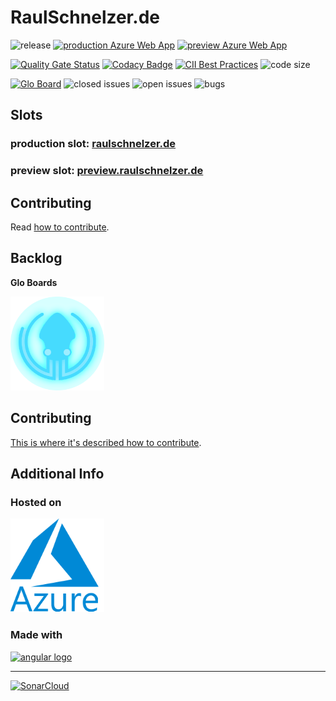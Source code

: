 # RaulSchnelzer.de

![release](https://img.shields.io/github/v/tag/raulsebastian/RaulSchnelzer-Website?label=release&sort=semver&color=blueviolet)
[![production Azure Web App](https://github.com/RaulSebastian/RaulSchnelzer-Website/workflows/production%20Azure%20Web%20App/badge.svg?branch=master)](https://github.com/RaulSebastian/RaulSchnelzer-Website/actions?query=workflow%3A%22production+Azure+Web+App%22)
[![preview Azure Web App](https://github.com/RaulSebastian/RaulSchnelzer-Website/workflows/preview%20Azure%20Web%20App/badge.svg)](https://github.com/RaulSebastian/RaulSchnelzer-Website/actions?query=workflow%3A%22preview+Azure+Web+App%22)

[![Quality Gate Status](https://sonarcloud.io/api/project_badges/measure?project=RaulSchnelzerWebsite&metric=alert_status)](https://sonarcloud.io/dashboard?id=RaulSchnelzerWebsite)
[![Codacy Badge](https://api.codacy.com/project/badge/Grade/ceb34606a75c480db7cffb83868d57fc)](https://www.codacy.com/manual/RaulSebastian/RaulSchnelzer-Website?utm_source=github.com&amp;utm_medium=referral&amp;utm_content=RaulSebastian/RaulSchnelzer-Website&amp;utm_campaign=Badge_Grade)
[![CII Best Practices](https://bestpractices.coreinfrastructure.org/projects/3785/badge)](https://bestpractices.coreinfrastructure.org/projects/3785)
![code size](https://img.shields.io/github/languages/code-size/RaulSebastian/RaulSchnelzer-Website)

[![Glo Board](https://img.shields.io/badge/Glo%20Board-backlog-informational)](https://app.gitkraken.com/glo/board/XmQ8LJf66wARrMgz)
![closed issues](https://img.shields.io/github/issues-closed-raw/RaulSebastian/RaulSchnelzer-Website?color=success)
![open issues](https://img.shields.io/github/issues-raw/RaulSebastian/RaulSchnelzer-Website)
![bugs](https://img.shields.io/github/issues/Raulsebastian/RaulSchnelzer-Website/bug?color=critical&label=bugs)

## Slots

### production slot: [raulschnelzer.de](https://raulschnelzer.de)

### preview slot: [preview.raulschnelzer.de](https://preview.raulschnelzer.de)

## Contributing

Read [how to contribute](CONTRIBUTING.md).

## Backlog

**Glo Boards**

[![Glo Board](/docs/assets/GitkrakenGloBoards.png)](https://app.gitkraken.com/glo/board/XmQ8LJf66wARrMgz)

## Contributing

[This is where it's described how to contribute](CONTRIBUTING.md).

## Additional Info

### Hosted on

[![Azure](/docs/assets/azure_logo.png)](https://azure.microsoft.com/)

### Made with

[![angular logo](https://angular.io/assets/images/logos/angular/logo-nav@2x.png)](https://angular.io/)

---

[![SonarCloud](https://sonarcloud.io/images/project_badges/sonarcloud-white.svg)](https://sonarcloud.io/dashboard?id=RaulSebastian_RaulSchnelzer-Website)
